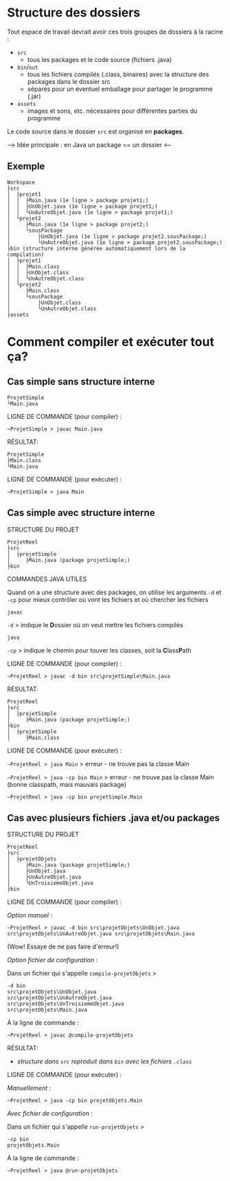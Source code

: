 # Structure des dossiers 

Tout espace de travail devrait avoir ces trois groupes de dossiers à la racine :
* `src` 
    * tous les packages et le code source (fichiers .java)
* `bin`/`out`
    * tous les fichiers compilés (.class, binaires) avec la structure des packages dans le dossier src
    * séparés pour un éventuel emballage pour partager le programme (.jar)
* `assets` 
    * images et sons, etc. nécessaires pour différentes parties du programme 


Le code source dans le dossier `src` est organisé en **packages**.

--> Idée principale : en Java un package == un dossier <--

## Exemple
```
Workspace
├src
│  ├projet1
│  │  ├Main.java (1e ligne > package projet1;)
│  │  ├UnObjet.java (1e ligne > package projet1;)
│  │  └UnAutreObjet.java (1e ligne > package projet1;)
│  └projet2
│     ├Main.java (1e ligne > package projet2;)
│     └sousPackage
│         ├UnObjet.java (1e ligne > package projet2.sousPackage;)
│         └UnAutreObjet.java (1e ligne > package projet2.sousPackage;)
├bin (structure interne générée automatiquement lors de la compilation)
│  ├projet1
│  │  ├Main.class
│  │  ├UnObjet.class
│  │  └UnAutreObjet.class
│  └projet2
│     ├Main.class
│     └sousPackage
│         ├UnObjet.class
│         └UnAutreObjet.class
├assets
```

# Comment compiler et exécuter tout ça?

## Cas simple sans structure interne
```
ProjetSimple
└Main.java
```

LIGNE DE COMMANDE (pour compiler) :

`~ProjetSimple > javac Main.java`

RÉSULTAT:
```
ProjetSimple
├Main.class
└Main.java
```

LIGNE DE COMMANDE (pour exécuter) :

`~ProjetSimple > java Main`

## Cas simple **avec** structure interne

STRUCTURE DU PROJET
```
ProjetReel
├src
│  ├projetSimple
│     ├Main.java (package projetSimple;)
├bin
```

COMMANDES JAVA UTILES

Quand on a une structure avec des packages, on utilise les arguments `-d` et `-cp` pour mieux contrôler où vont les fichiers et où chercher les fichiers

`javac`

`-d` > indique le **D**ossier où on veut mettre les fichiers compilés

`java`

`-cp` > indique le chemin pour touver les classes, soit la **C**lass**P**ath

LIGNE DE COMMANDE (pour compiler) :

`~ProjetReel > javac -d bin src\projetSimple\Main.java`

RÉSULTAT:
```
ProjetReel
├src
│  ├projetSimple
│     ├Main.java (package projetSimple;)
├bin
│  ├projetSimple
│     ├Main.class
```

LIGNE DE COMMANDE (pour exécuter) :

`~ProjetReel > java Main` > erreur - ne trouve pas la classe Main

`~ProjetReel > java -cp bin Main` > erreur - ne trouve pas la classe Main (bonne classpath, mais mauvais package)

`~ProjetReel > java -cp bin projetSimple.Main` 


## Cas avec **plusieurs** fichiers .java et/ou packages

STRUCTURE DU PROJET
```
ProjetReel
├src
│  ├projetObjets
│     ├Main.java (package projetSimple;)
│     ├UnObjet.java
│     ├UnAutreObjet.java
│     └UnTroisiemeObjet.java
├bin
```
LIGNE DE COMMANDE (pour compiler) :

*Option manuel* :
 

`~ProjetReel > javac -d bin src\projetObjets\UnObjet.java src\projetObjets\UnAutreObjet.java src\projetObjets\Main.java` 

(Wow! Essaye de ne pas faire d'erreur!)

*Option fichier de configuration* :

Dans un fichier qui s'appelle `compile-projetObjets` >

```
-d bin
src\projetObjets\UnObjet.java
src\projetObjets\UnAutreObjet.java
src\projetObjets\UnTroisiemeObjet.java
src\projetObjets\Main.java
```

À la ligne de commande :

`~ProjetReel > javac @compile-projetObjets`


RÉSULTAT:

* *structure dans `src` reproduit dans `bin` avec les fichiers `.class`*

LIGNE DE COMMANDE (pour exécuter) :

*Manuellement* :

`~ProjetReel > java -cp bin projetObjets.Main`

*Avec fichier de configuration* :

Dans un fichier qui s'appelle `run-projetObjets` >
```
-cp bin
projetObjets.Main
```

À la ligne de commande :

`~ProjetReel > java @run-projetObjets`